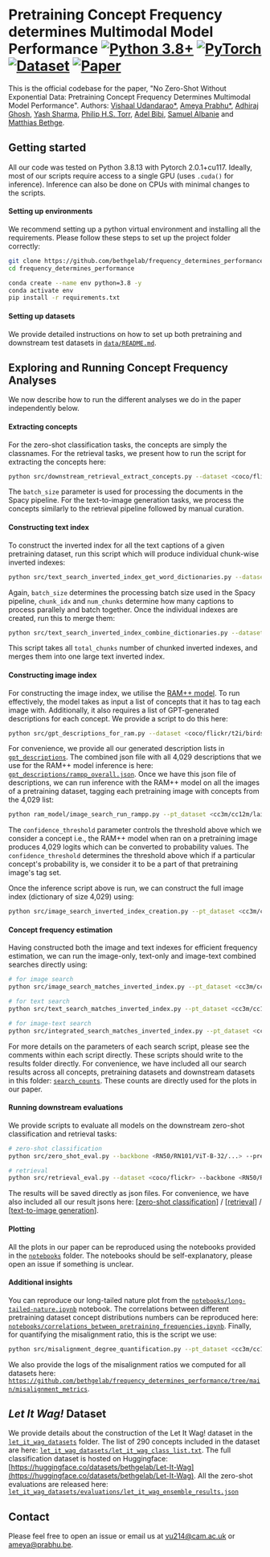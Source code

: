 # Pretraining Concept Frequency determines Multimodal Model Performance [![Python 3.8+](https://img.shields.io/badge/python-3.8+-blue.svg)](https://www.python.org/downloads/release/python-360/) [![PyTorch](https://img.shields.io/badge/PyTorch-grey.svg?logo=PyTorch)](https://pytorch.org/blog/pytorch-1.9-released/) [![Dataset](https://img.shields.io/badge/%F0%9F%A4%97%20Hugging%20Face-Datasets-blue)](https://huggingface.co/datasets/bethgelab/Let-It-Wag) [![Paper](http://img.shields.io/badge/paper-arxiv.2211.16198-B31B1B.svg)](https://arxiv.org/abs/2211.16198)

This is the official codebase for the paper, "No Zero-Shot Without Exponential Data: Pretraining Concept Frequency Determines Multimodal Model Performance".
Authors: [Vishaal Udandarao*](http://vishaal27.github.io/), [Ameya Prabhu*](https://drimpossible.github.io/), [Adhiraj Ghosh](https://adhirajghosh.github.io/), [Yash Sharma](https://www.yash-sharma.com/), [Philip H.S. Torr](https://scholar.google.com/citations?user=kPxa2w0AAAAJ&hl=en), [Adel Bibi](https://www.adelbibi.com/), [Samuel Albanie](http://samuelalbanie.com/) and [Matthias Bethge](https://scholar.google.com/citations?user=0z0fNxUAAAAJ). 

## Getting started
All our code was tested on Python 3.8.13 with Pytorch 2.0.1+cu117. Ideally, most of our scripts require access to a single GPU (uses `.cuda()` for inference). Inference can also be done on CPUs with minimal changes to the scripts.

#### Setting up environments
We recommend setting up a python virtual environment and installing all the requirements. Please follow these steps to set up the project folder correctly:

```bash
git clone https://github.com/bethgelab/frequency_determines_performance.git
cd frequency_determines_performance

conda create --name env python=3.8 -y
conda activate env
pip install -r requirements.txt
```

#### Setting up datasets
We provide detailed instructions on how to set up both pretraining and downstream test datasets in [`data/README.md`](https://github.com/bethgelab/frequency_determines_performance/blob/main/data/README.md).

## Exploring and Running Concept Frequency Analyses
We now describe how to run the different analyses we do in the paper independently below.

#### Extracting concepts
For the zero-shot classification tasks, the concepts are simply the classnames. For the retrieval tasks, we present how to run the script for extracting the concepts here:
```bash
python src/downstream_retrieval_extract_concepts.py --dataset <coco/flickr> --batch_size <bs>
```
The `batch_size` parameter is used for processing the documents in the Spacy pipeline.
For the text-to-image generation tasks, we process the concepts similarly to the retrieval pipeline followed by manual curation.

#### Constructing text index
To construct the inverted index for all the text captions of a given pretraining dataset, run this script which will produce individual chunk-wise inverted indexes:
```bash
python src/text_search_inverted_index_get_word_dictionaries.py --dataset <CC3M/CC12M/...> --path <path_to_dataset> --save_path <path_to_save_index> --batch_size <bs> --chunk_idx <chunk_index> --num_chunks <num_chunks>
```
Again, `batch_size` determines the processing batch size used in the Spacy pipeline, `chunk_idx` and `num_chunks` determine how many captions to process parallely and batch together.
Once the individual indexes are created, run this to merge them:
```bash
python src/text_search_inverted_index_combine_dictionaries.py --dataset <CC3M/CC12M/...> --save_filepath <path_to_save_index> --total_chunks <num_chunks_in_total_to_merge>
```
This script takes all `total_chunks` number of chunked inverted indexes, and merges them into one large text inverted index.

#### Constructing image index
For constructing the image index, we utilise the [RAM++ model](https://github.com/xinyu1205/recognize-anything). To run effectively, the model takes as input a list of concepts that it has to tag each image with. Additionally, it also requires a list of GPT-generated descriptions for each concept. We provide a script to do this here:
```bash
python src/gpt_descriptions_for_ram.py --dataset <coco/flickr/t2i/birdsnap/...>
```
For convenience, we provide all our generated description lists in [`gpt_descriptions`](https://github.com/bethgelab/frequency_determines_performance/tree/main/gpt_descriptions). The combined json file with all 4,029 descriptions that we use for the RAM++ model inference is here: [`gpt_descriptions/rampp_overall.json`](https://github.com/bethgelab/frequency_determines_performance/blob/main/gpt_descriptions/rampp_overall.json).
Once we have this json file of descriptions, we can run inference with the RAM++ model on all the images of a pretraining dataset, tagging each pretraining image with concepts from the 4,029 list:
```bash
python ram_model/image_search_run_rampp.py --pt_dataset <cc3m/cc12m/laion400m/...> --load_path <path_to_dataset_tars> --chunk_idx <tar_number_to_process> --batch_size_rampp <bs> --confidence_threshold <confidence_threshold_for_concept_consideration> --pretrained <path_to_ram++_checkpoint> --cache_dir <path_to_model_cache> --features_dir <path_to_store_features> --results_dir <path_to_store_results>
```
The `confidence_threshold` parameter controls the threshold above which we consider a concept i.e., the RAM++ model when ran on a pretraining image produces 4,029 logits which can be converted to probability values. The `confidence_threshold` determines the threshold above which if a particular concept's probability is, we consider it to be a part of that pretraining image's tag set.

Once the inference script above is run, we can construct the full image index (dictionary of size 4,029) using:
```bash
python src/image_search_inverted_index_creation.py --pt_dataset <cc3m/cc12m/laion400m/...> --start_index_id <start_index_id> --end_index_id <end_index_id> --cache_dir <path_to_model_cache> --features_dir <path_to_store_features> --results_dir <path_to_store_results>
```

#### Concept frequency estimation
Having constructed both the image and text indexes for efficient frequency estimation, we can run the image-only, text-only and image-text combined searches directly using:
```bash
# for image search
python src/image_search_matches_inverted_index.py --pt_dataset <cc3m/cc12m/laion400m/...> --threshold <confidence_threshold_for_ram++> --downstream_dataset <coco/flickr/cifar10/t2i/...> --cache_dir <path_to_model_cache> --features_dir <path_to_store_features> --results_dir <path_to_store_results>

# for text search
python src/text_search_matches_inverted_index.py --pt_dataset <cc3m/cc12m/laion400m/...> --search_method lemmatized --downstream_dataset <coco/flickr/cifar10/t2i/...> --do_chunked_search True

# for image-text search
python src/integrated_search_matches_inverted_index.py --pt_dataset <cc3m/cc12m/laion400m/...> --downstream_dataset <coco/flickr/cifar10/t2i/...>
```
For more details on the parameters of each search script, please see the comments within each script directly. These scripts should write to the results folder directly. For convenience, we have included all our search results across all concepts, pretraining datasets and downstream datasets in this folder: [`search_counts`](https://github.com/bethgelab/frequency_determines_performance/tree/main/search_counts). These counts are directly used for the plots in our paper.

#### Running downstream evaluations
We provide scripts to evaluate all models on the downstream zero-shot classification and retrieval tasks:
```bash
# zero-shot classification
python src/zero_shot_eval.py --backbone <RN50/RN101/ViT-B-32/...> --pretraining <cc3m/cc12m/yfcc15m/...> --text_prompts <simple/class/ensemble> --dataset <cifar10/imagenet/...> --cache_dir <path_to_model_cache> --features_dir <path_to_store_features> --results_dir <path_to_store_results>

# retrieval
python src/retrieval_eval.py --dataset <coco/flickr> --backbone <RN50/RN101/ViT-B-32/...> --pretraining <cc3m/cc12m/yfcc15m/...> --cache_dir <path_to_model_cache> --features_dir <path_to_store_features> --results_dir <path_to_store_results>
```
The results will be saved directly as json files. For convenience, we have also included all our result jsons here: [[zero-shot classification](https://github.com/bethgelab/frequency_determines_performance/tree/main/zero_shot_evaluations)] / [[retrieval](https://github.com/bethgelab/frequency_determines_performance/tree/main/retrieval_evaluations)] / [[text-to-image generation](https://github.com/bethgelab/frequency_determines_performance/tree/main/t2i_evaluations)].

#### Plotting
All the plots in our paper can be reproduced using the notebooks provided in the [`notebooks`](https://github.com/bethgelab/frequency_determines_performance/tree/main/notebooks) folder. The notebooks should be self-explanatory, please open an issue if something is unclear.

#### Additional insights
You can reproduce our long-tailed nature plot from the [`notebooks/long-tailed-nature.ipynb`](https://github.com/bethgelab/frequency_determines_performance/blob/main/notebooks/long-tailed-nature.ipynb) notebook. The correlations between different pretraining dataset concept distributions numbers can be reproduced here: [`notebooks/correlations_between_pretraining_frequencies.ipynb`](https://github.com/bethgelab/frequency_determines_performance/blob/main/notebooks/correlations_between_pretraining_frequencies.ipynb). Finally, for quantifying the misalignment ratio, this is the script we use:
```bash
python src/misalignment_degree_quantification.py --pt_dataset <cc3m/cc12m/laion400m/...> --cache_dir <path_to_model_cache> --features_dir <path_to_store_features> --results_dir <path_to_store_results>
```
We also provide the logs of the misalignment ratios we computed for all datasets here: [`https://github.com/bethgelab/frequency_determines_performance/tree/main/misalignment_metrics`](https://github.com/bethgelab/frequency_determines_performance/tree/main/misalignment_metrics).

## _Let It Wag!_ Dataset
We provide details about the construction of the Let It Wag! dataset in the [`let_it_wag_datasets`](https://github.com/bethgelab/frequency_determines_performance/tree/main/let_it_wag_datasets) folder. The list of 290 concepts included in the dataset are here: [`let_it_wag_datasets/let_it_wag_class_list.txt`](https://github.com/bethgelab/frequency_determines_performance/blob/main/let_it_wag_datasets/let_it_wag_class_list.txt). The full classification dataset is hosted on Huggingface: [https://huggingface.co/datasets/bethgelab/Let-It-Wag](https://huggingface.co/datasets/bethgelab/Let-It-Wag). All the zero-shot evaluations are released here: [`let_it_wag_datasets/evaluations/let_it_wag_ensemble_results.json`](https://github.com/bethgelab/frequency_determines_performance/blob/main/let_it_wag_datasets/evaluations/let_it_wag_ensemble_results.json)

## Contact
Please feel free to open an issue or email us at [vu214@cam.ac.uk](mailto:vu214@cam.ac.uk) or [ameya@prabhu.be](mailto:ameya@prabhu.be).

